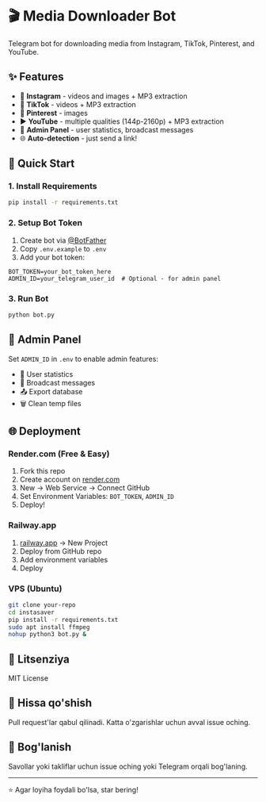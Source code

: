 # 🎬 Media Downloader Bot

Telegram bot for downloading media from Instagram, TikTok, Pinterest, and YouTube.

## ✨ Features

- 📸 **Instagram** - videos and images + MP3 extraction
- 🎵 **TikTok** - videos + MP3 extraction
- 📌 **Pinterest** - images
- ▶️ **YouTube** - multiple qualities (144p-2160p) + MP3 extraction
- 👑 **Admin Panel** - user statistics, broadcast messages
- 🌐 **Auto-detection** - just send a link!

## 🚀 Quick Start

### 1. Install Requirements
```bash
pip install -r requirements.txt
```

### 2. Setup Bot Token
1. Create bot via [@BotFather](https://t.me/BotFather)
2. Copy `.env.example` to `.env`
3. Add your bot token:
```env
BOT_TOKEN=your_bot_token_here
ADMIN_ID=your_telegram_user_id  # Optional - for admin panel
```

### 3. Run Bot
```bash
python bot.py
```

## 👑 Admin Panel

Set `ADMIN_ID` in `.env` to enable admin features:
- 👥 User statistics
- 📢 Broadcast messages
- 📤 Export database
- 🗑 Clean temp files

## 🌐 Deployment

### Render.com (Free & Easy)
1. Fork this repo
2. Create account on [render.com](https://render.com)
3. New → Web Service → Connect GitHub
4. Set Environment Variables: `BOT_TOKEN`, `ADMIN_ID`
5. Deploy!

### Railway.app
1. [railway.app](https://railway.app) → New Project
2. Deploy from GitHub repo
3. Add environment variables
4. Deploy

### VPS (Ubuntu)
```bash
git clone your-repo
cd instasaver
pip install -r requirements.txt
sudo apt install ffmpeg
nohup python3 bot.py &
```

## 📄 Litsenziya

MIT License

## 🤝 Hissa qo'shish

Pull request'lar qabul qilinadi. Katta o'zgarishlar uchun avval issue oching.

## 📧 Bog'lanish

Savollar yoki takliflar uchun issue oching yoki Telegram orqali bog'laning.

---

⭐ Agar loyiha foydali bo'lsa, star bering!

